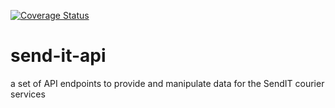 [![Coverage Status](https://coveralls.io/repos/github/Stanley-Okwii/send-it-api/badge.svg?branch=master)](https://coveralls.io/github/Stanley-Okwii/send-it-api?branch=master)

# send-it-api
a set of API endpoints to provide and manipulate data for the SendIT courier services
